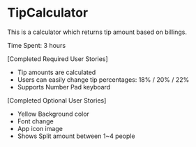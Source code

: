 
# TipCalculator
This is a calculator which returns tip amount based on billings.

Time Spent: 3 hours

[Completed Required User Stories]
- Tip amounts are calculated
- Users can easily change tip percentages: 18% / 20% / 22%
- Supports Number Pad keyboard

[Completed Optional User Stories]
- Yellow Background color
- Font change
- App icon image
- Shows Split amount between 1~4 people
